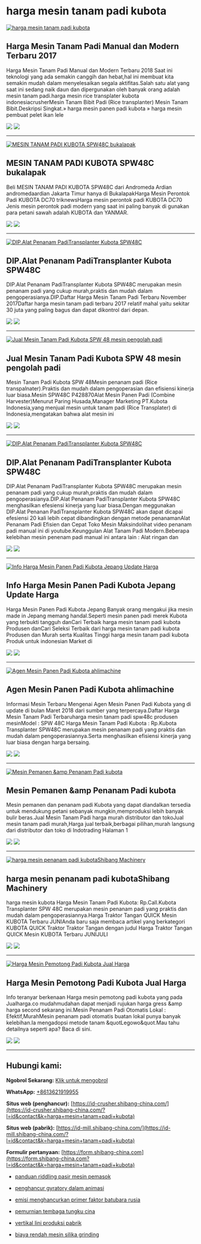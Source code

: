 # harga mesin tanam padi kubota

<a href="https://swt.shibang-china.com/?l=id&img&k=harga+mesin+tanam+padi+kubota" target="_blank">![harga mesin tanam padi kubota](http://static.shibang-china.com/all-800x300/310.jpg)</a>

## Harga Mesin Tanam Padi Manual dan Modern Terbaru 2017
Harga Mesin Tanam Padi Manual dan Modern Terbaru 2018 Saat ini teknologi yang ada semakin canggih dan hebat,hal ini membuat kita semakin mudah dalam menyelesaikan segala aktifitas.Salah satu alat yang saat ini sedang naik daun dan dipergunakan oleh banyak orang adalah mesin tanam padi.harga mesin rice transplater kubota indonesiacrusherMesin Tanam Bibit Padi (Rice transplanter) Mesin Tanam Bibit.Deskripsi Singkat.» harga mesin panen padi kubota » harga mesin pembuat pelet ikan lele


<a href="https://whatsapp.shibangsoft.com/WhatsApp.php" target="_blank" title="WhatsApp">![](http://static.shibang-china.com/icon/whatsapp.png)</a> <a href="https://swt.shibang-china.com/?l=id&icon&k=harga+mesin+tanam+padi+kubota" target="_blank">![](http://static.shibang-china.com/icon/chat-id.png)</a>

---

<a href="https://swt.shibang-china.com/?l=id&img&k=harga+mesin+tanam+padi+kubota" target="_blank">![MESIN TANAM PADI KUBOTA SPW48C bukalapak](http://static.shibang-china.com/all-800x300/1145.jpg)</a>

## MESIN TANAM PADI KUBOTA SPW48C bukalapak
Beli MESIN TANAM PADI KUBOTA SPW48C dari Andromeda Ardian andromedaardian Jakarta Timur hanya di BukalapakHarga Mesin Perontok Padi KUBOTA DC70 triknewsHarga mesin perontok padi KUBOTA DC70 Jenis mesin perontok padi modern yang saat ini paling banyak di gunakan para petani sawah adalah KUBOTA dan YANMAR.


<a href="https://whatsapp.shibangsoft.com/WhatsApp.php" target="_blank" title="WhatsApp">![](http://static.shibang-china.com/icon/whatsapp.png)</a> <a href="https://swt.shibang-china.com/?l=id&icon&k=harga+mesin+tanam+padi+kubota" target="_blank">![](http://static.shibang-china.com/icon/chat-id.png)</a>

---

<a href="https://swt.shibang-china.com/?l=id&img&k=harga+mesin+tanam+padi+kubota" target="_blank">![DIP.Alat Penanam PadiTransplanter Kubota SPW48C](http://static.shibang-china.com/all-800x300/452.jpg)</a>

## DIP.Alat Penanam PadiTransplanter Kubota SPW48C
DIP.Alat Penanam PadiTransplanter Kubota SPW48C merupakan mesin penanam padi yang cukup murah,praktis dan mudah dalam pengoperasianya.DIP.Daftar Harga Mesin Tanam Padi Terbaru November 2017Daftar harga mesin tanam padi terbaru 2017 relatif mahal yaitu sekitar 30 juta yang paling bagus dan dapat dikontrol dari depan.


<a href="https://whatsapp.shibangsoft.com/WhatsApp.php" target="_blank" title="WhatsApp">![](http://static.shibang-china.com/icon/whatsapp.png)</a> <a href="https://swt.shibang-china.com/?l=id&icon&k=harga+mesin+tanam+padi+kubota" target="_blank">![](http://static.shibang-china.com/icon/chat-id.png)</a>

---

<a href="https://swt.shibang-china.com/?l=id&img&k=harga+mesin+tanam+padi+kubota" target="_blank">![Jual Mesin Tanam Padi Kubota SPW 48 mesin pengolah padi](http://static.shibang-china.com/all-800x300/516.jpg)</a>

## Jual Mesin Tanam Padi Kubota SPW 48 mesin pengolah padi
Mesin Tanam Padi Kubota SPW 48Mesin penanam padi (Rice transpalnater).Praktis dan mudah dalam pengoperasian dan efisiensi kinerja luar biasa.Mesin SPW48C P428870Alat Mesin Panen Padi (Combine Harvester)Menurut Paring Husada,Manager Marketing PT.Kubota Indonesia,yang menjual mesin untuk tanam padi (Rice Transplater) di Indonesia,mengatakan bahwa alat mesin ini


<a href="https://whatsapp.shibangsoft.com/WhatsApp.php" target="_blank" title="WhatsApp">![](http://static.shibang-china.com/icon/whatsapp.png)</a> <a href="https://swt.shibang-china.com/?l=id&icon&k=harga+mesin+tanam+padi+kubota" target="_blank">![](http://static.shibang-china.com/icon/chat-id.png)</a>

---

<a href="https://swt.shibang-china.com/?l=id&img&k=harga+mesin+tanam+padi+kubota" target="_blank">![DIP.Alat Penanam PadiTransplanter Kubota SPW48C](http://static.shibang-china.com/all-800x300/1320.jpg)</a>

## DIP.Alat Penanam PadiTransplanter Kubota SPW48C
DIP.Alat Penanam PadiTransplanter Kubota SPW48C merupakan mesin penanam padi yang cukup murah,praktis dan mudah dalam pengoperasianya.DIP.Alat Penanam PadiTransplanter Kubota SPW48C menghasilkan efesiensi kinerja yang luar biasa.Dengan meggunakan DIP.Alat Penanan PadiTransplanter Kubota SPW48C akan dapat dicapai efesiensi 20 kali lebih cepat dibandingkan dengan metode penanamanAlat Penanam Padi Efisien dan Cepat Toko Mesin Maksindolihat video penanam padi manual ini di youtube.Keunggulan Alat Tanam Padi Modern.Beberapa kelebihan mesin penenam padi manual ini antara lain : Alat ringan dan


<a href="https://whatsapp.shibangsoft.com/WhatsApp.php" target="_blank" title="WhatsApp">![](http://static.shibang-china.com/icon/whatsapp.png)</a> <a href="https://swt.shibang-china.com/?l=id&icon&k=harga+mesin+tanam+padi+kubota" target="_blank">![](http://static.shibang-china.com/icon/chat-id.png)</a>

---

<a href="https://swt.shibang-china.com/?l=id&img&k=harga+mesin+tanam+padi+kubota" target="_blank">![Info Harga Mesin Panen Padi Kubota Jepang Update Harga](http://static.shibang-china.com/all-800x300/316.jpg)</a>

## Info Harga Mesin Panen Padi Kubota Jepang Update Harga
Harga Mesin Panen Padi Kubota Jepang Banyak orang mengakui jika mesin made in Jepang memang handal.Seperti mesin panen padi merek Kubota yang terbukti tangguh danCari Terbaik harga mesin tanam padi kubota Produsen danCari Seleksi Terbaik dari harga mesin tanam padi kubota Produsen dan Murah serta Kualitas Tinggi harga mesin tanam padi kubota Produk untuk indonesian Market di


<a href="https://whatsapp.shibangsoft.com/WhatsApp.php" target="_blank" title="WhatsApp">![](http://static.shibang-china.com/icon/whatsapp.png)</a> <a href="https://swt.shibang-china.com/?l=id&icon&k=harga+mesin+tanam+padi+kubota" target="_blank">![](http://static.shibang-china.com/icon/chat-id.png)</a>

---

<a href="https://swt.shibang-china.com/?l=id&img&k=harga+mesin+tanam+padi+kubota" target="_blank">![Agen Mesin Panen Padi Kubota ahlimachine](http://static.shibang-china.com/all-800x300/499.jpg)</a>

## Agen Mesin Panen Padi Kubota ahlimachine
Informasi Mesin Terbaru Mengenai Agen Mesin Panen Padi Kubota yang di update di bulan Maret 2018 dari sumber yang terpercaya.Daftar Harga Mesin Tanam Padi Terbaruharga mesin tanam padi spw48c produsen mesinModel : SPW 48C Harga Mesin Tanam Padi Kubota : Rp.Kubota Transplanter SPW48C merupakan mesin penanam padi yang praktis dan mudah dalam pengoperasiannya.Serta menghasilkan efisiensi kinerja yang luar biasa dengan harga bersaing.


<a href="https://whatsapp.shibangsoft.com/WhatsApp.php" target="_blank" title="WhatsApp">![](http://static.shibang-china.com/icon/whatsapp.png)</a> <a href="https://swt.shibang-china.com/?l=id&icon&k=harga+mesin+tanam+padi+kubota" target="_blank">![](http://static.shibang-china.com/icon/chat-id.png)</a>

---

<a href="https://swt.shibang-china.com/?l=id&img&k=harga+mesin+tanam+padi+kubota" target="_blank">![Mesin Pemanen &amp Penanam Padi kubota](http://static.shibang-china.com/all-800x300/776.jpg)</a>

## Mesin Pemanen &amp Penanam Padi kubota
Mesin pemanen dan penanam padi Kubota yang dapat diandalkan tersedia untuk mendukung petani sebanyak mungkin,memproduksi lebih banyak bulir beras.Jual Mesin Tanam Padi harga murah distributor dan tokoJual mesin tanam padi murah,Harga jual terbaik,berbagai pilihan,murah langsung dari distributor dan toko di Indotrading Halaman 1


<a href="https://whatsapp.shibangsoft.com/WhatsApp.php" target="_blank" title="WhatsApp">![](http://static.shibang-china.com/icon/whatsapp.png)</a> <a href="https://swt.shibang-china.com/?l=id&icon&k=harga+mesin+tanam+padi+kubota" target="_blank">![](http://static.shibang-china.com/icon/chat-id.png)</a>

---

<a href="https://swt.shibang-china.com/?l=id&img&k=harga+mesin+tanam+padi+kubota" target="_blank">![harga mesin penanam padi kubotaShibang Machinery](http://static.shibang-china.com/all-800x300/1473.jpg)</a>

## harga mesin penanam padi kubotaShibang Machinery
harga mesin kubota Harga Mesin Tanam Padi Kubota: Rp.Call.Kubota Transplanter SPW 48C merupakan mesin penanam padi yang praktis dan mudah dalam pengoperasiannya.Harga Traktor Tangan QUICK Mesin KUBOTA Terbaru JUNIAnda baru saja membaca artikel yang berkategori KUBOTA QUICK Traktor Traktor Tangan dengan judul Harga Traktor Tangan QUICK Mesin KUBOTA Terbaru JUNIJULI


<a href="https://whatsapp.shibangsoft.com/WhatsApp.php" target="_blank" title="WhatsApp">![](http://static.shibang-china.com/icon/whatsapp.png)</a> <a href="https://swt.shibang-china.com/?l=id&icon&k=harga+mesin+tanam+padi+kubota" target="_blank">![](http://static.shibang-china.com/icon/chat-id.png)</a>

---

<a href="https://swt.shibang-china.com/?l=id&img&k=harga+mesin+tanam+padi+kubota" target="_blank">![Harga Mesin Pemotong Padi Kubota Jual Harga](http://static.shibang-china.com/all-800x300/221.jpg)</a>

## Harga Mesin Pemotong Padi Kubota Jual Harga
Info teranyar berkenaan Harga mesin pemotong padi kubota yang pada Jualharga.co mudahmudahan dapat menjadi rujukan harga gress &amp harga second sekarang ini.Mesin Penanam Padi Otomatis Lokal : Efektif,MurahMesin penanam padi otomatis buatan lokal punya banyak kelebihan.Ia mengadopsi metode tanam &quotLegowo&quot.Mau tahu detailnya seperti apa? Baca di sini.


<a href="https://whatsapp.shibangsoft.com/WhatsApp.php" target="_blank" title="WhatsApp">![](http://static.shibang-china.com/icon/whatsapp.png)</a> <a href="https://swt.shibang-china.com/?l=id&icon&k=harga+mesin+tanam+padi+kubota" target="_blank">![](http://static.shibang-china.com/icon/chat-id.png)</a>

---
## Hubungi kami:

**Ngobrol Sekarang:** [Klik untuk mengobrol](https://swt.shibang-china.com?l=id&contact&k=harga+mesin+tanam+padi+kubota)

**WhatsApp:**  [+8613621919955](https://whatsapp.shibangsoft.com/WhatsApp.php)

**Situs web (penghancur):** [https://id-crusher.shibang-china.com/](https://id-crusher.shibang-china.com/?l=id&contact&k=harga+mesin+tanam+padi+kubota)

**Situs web (pabrik):** [https://id-mill.shibang-china.com/](https://id-mill.shibang-china.com/?l=id&contact&k=harga+mesin+tanam+padi+kubota)

**Formulir pertanyaan:** [https://form.shibang-china.com](https://form.shibang-china.com?l=id&contact&k=harga+mesin+tanam+padi+kubota)

* [panduan riddling pasir mesin pemasok](../35/panduan%20riddling%20pasir%20mesin%20pemasok.md)

* [penghancur gyratory dalam animasi](../34/penghancur%20gyratory%20dalam%20animasi.md)

* [emisi menghancurkan primer faktor batubara rusia](../33/emisi%20menghancurkan%20primer%20faktor%20batubara%20rusia.md)

* [pemurnian tembaga tungku cina](../34/pemurnian%20tembaga%20tungku%20cina.md)

* [vertikal lini produksi pabrik](../31/vertikal%20lini%20produksi%20pabrik.md)

* [biaya rendah mesin silika grinding](../32/biaya%20rendah%20mesin%20silika%20grinding.md)